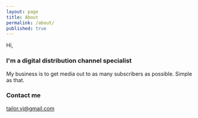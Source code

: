 ```yaml
---
layout: page
title: About
permalink: /about/
published: true
---
```


Hi, 

### I'm a digital distribution channel specialist

My business is to get media out to as many subscribers as possible. Simple as that.

### Contact me

[tailor.vj@gmail.com](mailto:tailor.vj@gmail.com)